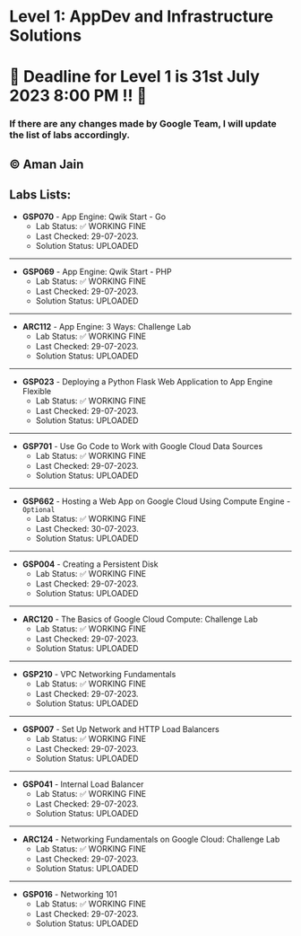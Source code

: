 # Level 1: AppDev and Infrastructure Solutions

# 🚨 Deadline for Level 1 is 31st July 2023 8:00 PM ‼️ 🚨

### If there are any changes made by Google Team, I will update the list of labs accordingly.

© Aman Jain
---
## Labs Lists:

- **GSP070** - App Engine: Qwik Start - Go
  - Lab Status: ✅ WORKING FINE
  - Last Checked: 29-07-2023.
  - Solution Status: UPLOADED
---
- **GSP069** - App Engine: Qwik Start - PHP
  - Lab Status: ✅ WORKING FINE
  - Last Checked: 29-07-2023.
  - Solution Status: UPLOADED
---
- **ARC112** - App Engine: 3 Ways: Challenge Lab
  - Lab Status: ✅ WORKING FINE
  - Last Checked: 29-07-2023.
  - Solution Status: UPLOADED
---
- **GSP023** - Deploying a Python Flask Web Application to App Engine Flexible
  - Lab Status: ✅ WORKING FINE
  - Last Checked: 29-07-2023.
  - Solution Status: UPLOADED
---
- **GSP701** - Use Go Code to Work with Google Cloud Data Sources
  - Lab Status: ✅ WORKING FINE
  - Last Checked: 29-07-2023.
  - Solution Status: UPLOADED
---
- **GSP662** - Hosting a Web App on Google Cloud Using Compute Engine - `Optional`
  - Lab Status: ✅ WORKING FINE
  - Last Checked: 30-07-2023.
  - Solution Status: UPLOADED
---
- **GSP004** - Creating a Persistent Disk
  - Lab Status: ✅ WORKING FINE
  - Last Checked: 29-07-2023.
  - Solution Status: UPLOADED
---
- **ARC120** - The Basics of Google Cloud Compute: Challenge Lab
  - Lab Status: ✅ WORKING FINE
  - Last Checked: 29-07-2023.
  - Solution Status: UPLOADED
---
- **GSP210** - VPC Networking Fundamentals
  - Lab Status: ✅ WORKING FINE
  - Last Checked: 29-07-2023.
  - Solution Status: UPLOADED
---
- **GSP007** - Set Up Network and HTTP Load Balancers
  - Lab Status: ✅ WORKING FINE
  - Last Checked: 29-07-2023.
  - Solution Status: UPLOADED
---
- **GSP041** - Internal Load Balancer
  - Lab Status: ✅ WORKING FINE
  - Last Checked: 29-07-2023.
  - Solution Status: UPLOADED
---
- **ARC124** - Networking Fundamentals on Google Cloud: Challenge Lab
  - Lab Status: ✅ WORKING FINE
  - Last Checked: 29-07-2023.
  - Solution Status: UPLOADED
---
- **GSP016** - Networking 101
  - Lab Status: ✅ WORKING FINE
  - Last Checked: 29-07-2023.
  - Solution Status: UPLOADED